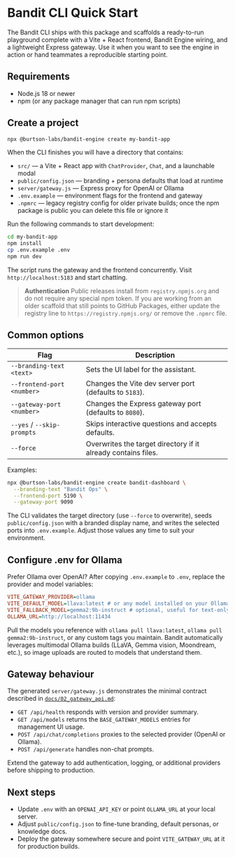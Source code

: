 # Bandit CLI Quick Start

The Bandit CLI ships with this package and scaffolds a ready-to-run playground complete with a Vite + React frontend, Bandit Engine wiring, and a lightweight Express gateway. Use it when you want to see the engine in action or hand teammates a reproducible starting point.

## Requirements

- Node.js 18 or newer
- npm (or any package manager that can run npm scripts)

## Create a project

```bash
npx @burtson-labs/bandit-engine create my-bandit-app
```

When the CLI finishes you will have a directory that contains:

- `src/` — a Vite + React app with `ChatProvider`, `Chat`, and a launchable modal
- `public/config.json` — branding + persona defaults that load at runtime
- `server/gateway.js` — Express proxy for OpenAI or Ollama
- `.env.example` — environment flags for the frontend and gateway
- `.npmrc` — legacy registry config for older private builds; once the npm package is public you can delete this file or ignore it

Run the following commands to start development:

```bash
cd my-bandit-app
npm install
cp .env.example .env
npm run dev
```

The script runs the gateway and the frontend concurrently. Visit `http://localhost:5183` and start chatting.

> **Authentication**
> Public releases install from `registry.npmjs.org` and do not require any special npm token. If you are working from an older scaffold that still points to GitHub Packages, either update the registry line to `https://registry.npmjs.org/` or remove the `.npmrc` file.

## Common options

| Flag | Description |
| ---- | ----------- |
| `--branding-text <text>` | Sets the UI label for the assistant. |
| `--frontend-port <number>` | Changes the Vite dev server port (defaults to `5183`). |
| `--gateway-port <number>` | Changes the Express gateway port (defaults to `8080`). |
| `--yes` / `--skip-prompts` | Skips interactive questions and accepts defaults. |
| `--force` | Overwrites the target directory if it already contains files. |

Examples:

```bash
npx @burtson-labs/bandit-engine create bandit-dashboard \
  --branding-text "Bandit Ops" \
  --frontend-port 5190 \
  --gateway-port 9090
```

The CLI validates the target directory (use `--force` to overwrite), seeds `public/config.json` with a branded display name, and writes the selected ports into `.env.example`. Adjust those values any time to suit your environment.

## Configure .env for Ollama

Prefer Ollama over OpenAI? After copying `.env.example` to `.env`, replace the provider and model variables:

```ini
VITE_GATEWAY_PROVIDER=ollama
VITE_DEFAULT_MODEL=llava:latest # or any model installed on your Ollama host
VITE_FALLBACK_MODEL=gemma2:9b-instruct # optional, useful for text-only fallbacks
OLLAMA_URL=http://localhost:11434
```

Pull the models you reference with `ollama pull llava:latest`, `ollama pull gemma2:9b-instruct`, or any custom tags you maintain. Bandit automatically leverages multimodal Ollama builds (LLaVA, Gemma vision, Moondream, etc.), so image uploads are routed to models that understand them.

## Gateway behaviour

The generated `server/gateway.js` demonstrates the minimal contract described in [`docs/02_gateway_api.md`](./02_gateway_api.md):

- `GET /api/health` responds with version and provider summary.
- `GET /api/models` returns the `BASE_GATEWAY_MODELS` entries for management UI usage.
- `POST /api/chat/completions` proxies to the selected provider (OpenAI or Ollama).
- `POST /api/generate` handles non-chat prompts.

Extend the gateway to add authentication, logging, or additional providers before shipping to production.

## Next steps

- Update `.env` with an `OPENAI_API_KEY` or point `OLLAMA_URL` at your local server.
- Adjust `public/config.json` to fine-tune branding, default personas, or knowledge docs.
- Deploy the gateway somewhere secure and point `VITE_GATEWAY_URL` at it for production builds.
